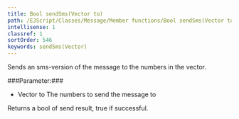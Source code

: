 ```yaml
---
title: Bool sendSms(Vector to)
path: /EJScript/Classes/Message/Member functions/Bool sendSms(Vector to)
intellisense: 1
classref: 1
sortOrder: 546
keywords: sendSms(Vector)
---
```


Sends an sms-version of the message to the numbers in the vector.



###Parameter:###


 - Vector to The numbers to send the message to


Returns a bool of send result, true if successful.


